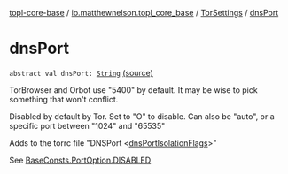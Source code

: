 [topl-core-base](../../index.md) / [io.matthewnelson.topl_core_base](../index.md) / [TorSettings](index.md) / [dnsPort](./dns-port.md)

# dnsPort

`abstract val dnsPort: `[`String`](https://kotlinlang.org/api/latest/jvm/stdlib/kotlin/-string/index.html) [(source)](https://github.com/05nelsonm/TorOnionProxyLibrary-Android/blob/master/topl-core-base/src/main/java/io/matthewnelson/topl_core_base/TorSettings.kt#L185)

TorBrowser and Orbot use "5400" by default. It may be wise to pick something
that won't conflict.

Disabled by default by Tor. Set to "O" to disable. Can also be "auto", or a specific
port between "1024" and "65535"

Adds to the torrc file "DNSPort  &lt;[dnsPortIsolationFlags](dns-port-isolation-flags.md)&gt;"

See [BaseConsts.PortOption.DISABLED](../-base-consts/-port-option/-d-i-s-a-b-l-e-d.md)

